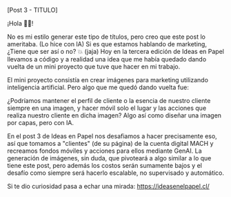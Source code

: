 [Post 3 - TITULO]

¡Hola 🙋🏻!

No es mi estilo generar este tipo de títulos, pero creo que este post lo ameritaba. (Lo hice con IA)
Si es que estamos hablando de marketing, ¿Tiene que ser así o no? 💥 (jaja)
Hoy en la tercera edición de Ideas en Papel llevamos a código y a realidad una
idea que me había quedado dando vuelta de un mini proyecto que tuve que hacer en mi trabajo. 

El mini proyecto consistía en crear imágenes para marketing utilizando inteligencia artificial. Pero
algo que me quedó dando vuelta fue: 

¿Podríamos mantener el perfil de cliente o la esencia de nuestro cliente siempre en una imagen, 
y hacer móvil solo el lugar y las acciones que realiza nuestro cliente en dicha imagen? Algo así como diseñar
una imagen por capas, pero con IA.

En el post 3 de Ideas en Papel nos desafiamos a hacer precisamente eso, así que tomamos a "clientes" (de su página)
de la cuenta digital MACH y recreamos fondos móviles y acciones para ellos mediante GenAI. 
La generación de imágenes, sin duda, que pivoteará a algo similar a lo que tiene este post, pero además
los costos serán sumamente bajos y el desafío como siempre será hacerlo escalable, no supervisado y
automático.

Si te dio curiosidad pasa a echar una mirada: https://ideasenelpapel.cl/
